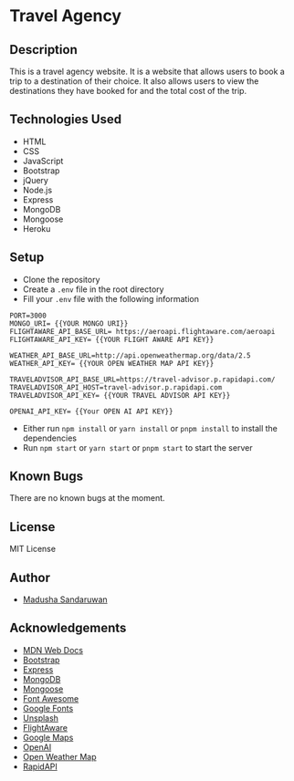 # Travel Agency
## Description
This is a travel agency website. It is a website that allows users to book a trip to a destination of their choice. It also allows users to view the destinations they have booked for and the total cost of the trip.

## Technologies Used
* HTML
* CSS
* JavaScript
* Bootstrap
* jQuery
* Node.js
* Express
* MongoDB
* Mongoose
* Heroku
## Setup
* Clone the repository
* Create a `.env` file in the root directory 
* Fill your `.env` file with the following information
```
PORT=3000
MONGO_URI= {{YOUR MONGO URI}}
FLIGHTAWARE_API_BASE_URL= https://aeroapi.flightaware.com/aeroapi
FLIGHTAWARE_API_KEY= {{YOUR FLIGHT AWARE API KEY}}

WEATHER_API_BASE_URL=http://api.openweathermap.org/data/2.5
WEATHER_API_KEY= {{YOUR OPEN WEATHER MAP API KEY}}

TRAVELADVISOR_API_BASE_URL=https://travel-advisor.p.rapidapi.com/
TRAVELADVISOR_API_HOST=travel-advisor.p.rapidapi.com
TRAVELADVISOR_API_KEY= {{YOUR TRAVEL ADVISOR API KEY}}

OPENAI_API_KEY= {{Your OPEN AI API KEY}}
```

* Either run `npm install` or `yarn install` or `pnpm install` to install the dependencies
* Run `npm start` or `yarn start` or `pnpm start` to start the server
## Known Bugs
There are no known bugs at the moment.
## License
MIT License
## Author
* [Madusha Sandaruwan](https://www.linkedin.com/in/madushasandaruwan/)
## Acknowledgements
* [MDN Web Docs](https://developer.mozilla.org/en-US/)
* [Bootstrap](https://getbootstrap.com/)
* [Express](https://expressjs.com/)
* [MongoDB](https://www.mongodb.com/)
* [Mongoose](https://mongoosejs.com/)
* [Font Awesome](https://fontawesome.com/)
* [Google Fonts](https://fonts.google.com/)
* [Unsplash](https://unsplash.com/)
* [FlightAware](https://flightaware.com/)
* [Google Maps](https://www.google.com/maps)
* [OpenAI](https://openai.com/)
* [Open Weather Map](https://openweathermap.org/)
* [RapidAPI](https://rapidapi.com/)